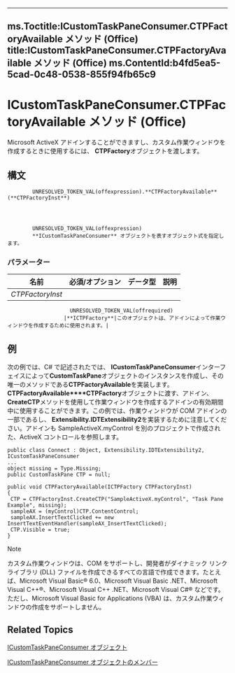

---
ms.Toctitle:ICustomTaskPaneConsumer.CTPFactoryAvailable メソッド (Office)
title:ICustomTaskPaneConsumer.CTPFactoryAvailable メソッド (Office)
ms.ContentId:b4fd5ea5-5cad-0c48-0538-855f94fb65c9
---
# ICustomTaskPaneConsumer.CTPFactoryAvailable メソッド (Office)




Microsoft ActiveX アドインすることができますし、カスタム作業ウィンドウを作成するときに使用するには、 **CTPFactory**オブジェクトを渡します。

## 構文

            UNRESOLVED_TOKEN_VAL(offexpression).**CTPFactoryAvailable**(**CTPFactoryInst**)




            UNRESOLVED_TOKEN_VAL(offexpression)
            **ICustomTaskPaneConsumer** オブジェクトを表すオブジェクト式を指定します。

### パラメーター

|**名前**|**必須/オプション**|**データ型**|**説明**|
|---|---|---|---|
|*CTPFactoryInst*|
                        UNRESOLVED_TOKEN_VAL(offrequired)
                      |**ICTPFactory**|このオブジェクトは、アドインによって作業ウィンドウを作成するために使用されます。|





## 例
次の例では、C# で記述されたでは、 **ICustomTaskPaneConsumer**インターフェイスによって**CustomTaskPane**オブジェクトのインスタンスを作成し、その唯一のメソッドである**CTPFactoryAvailable**を実装します。**CTPFactoryAvailable****CTPFactory**オブジェクトに渡す、アドイン、 **CreateCTP**メソッドを使用して作業ウィンドウを作成するアドインの有効期間中に使用することができます。この例では、作業ウィンドウが COM アドインの一部であるし、 **Extensibility.IDTExtensibility2**を実装するために注意してください。アドインも SampleActiveX.myControl を別のプロジェクトで作成された、ActiveX コントロールを参照します。

```sourcecode
public class Connect : Object, Extensibility.IDTExtensibility2, ICustomTaskPaneConsumer 
... 
object missing = Type.Missing; 
public CustomTaskPane CTP = null; 
 
public void CTPFactoryAvailable(ICTPFactory CTPFactoryInst) 
{ 
 CTP = CTPFactoryInst.CreateCTP("SampleActiveX.myControl", "Task Pane Example", missing); 
 sampleAX = (myControl)CTP.ContentControl; 
 sampleAX.InsertTextClicked += new InsertTextEventHandler(sampleAX_InsertTextClicked); 
 CTP.Visible = true; 
} 
```




>[!NOTE]
>カスタム作業ウィンドウは、COM をサポートし、開発者がダイナミック リンク ライブラリ (DLL) ファイルを作成できるすべての言語で作成できます。たとえば、Microsoft Visual Basic® 6.0、Microsoft Visual Basic .NET、Microsoft Visual C++®、Microsoft Visual C++ .NET、Microsoft Visual C#® などです。ただし、Microsoft Visual Basic for Applications (VBA) は、カスタム作業ウィンドウの作成をサポートしません。





## Related Topics

[ICustomTaskPaneConsumer オブジェクト](54be3f78-4e5d-8595-d369-0724df0debf7.md)

[ICustomTaskPaneConsumer オブジェクトのメンバー](60770e22-c08b-d554-c1f2-89e940031531.md)




